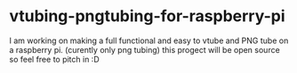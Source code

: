 # vtubing-pngtubing-for-raspberry-pi
I am working on making a full functional and easy to vtube and PNG tube on a raspberry pi. (curently only png tubing) this progect will be open source so feel free to pitch in :D
